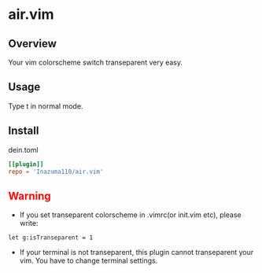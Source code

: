 # air.vim


## Overview
Your vim colorscheme switch transeparent very easy.

## Usage
Type t in normal mode.

## Install
dein.toml
```toml
[[plugin]]
repo = 'Inazuma110/air.vim'
```

## <font color = red>Warning</font>
* If you set transeparent colorscheme in .vimrc(or init.vim etc), please write:
```vim
let g:isTranseparent = 1
```
* If your terminal is not transeparent, this plugin cannot transeparent your vim.  You have to change terminal settings.
